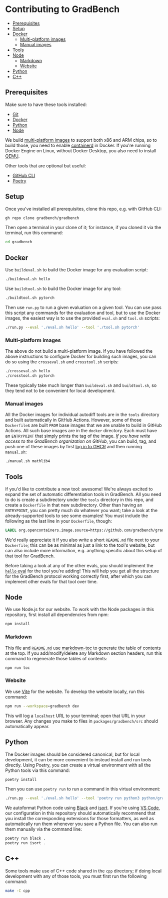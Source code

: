 # Contributing to GradBench

<!-- toc -->

- [Prerequisites](#prerequisites)
- [Setup](#setup)
- [Docker](#docker)
  - [Multi-platform images](#multi-platform-images)
  - [Manual images](#manual-images)
- [Tools](#tools)
- [Node](#node)
  - [Markdown](#markdown)
  - [Website](#website)
- [Python](#python)
- [C++](#c)

<!-- tocstop -->

## Prerequisites

Make sure to have these tools installed:

- [Git][]
- [Docker][]
- [Python][]
- [Node][]

We build [multi-platform images][] to support both x86 and ARM chips, so to build those, you need to enable [containerd][] in Docker. If you're running Docker Engine on Linux, without Docker Desktop, you also need to install [QEMU][].

Other tools that are optional but useful:

- [GitHub CLI][]
- [Poetry][]

## Setup

Once you've installed all prerequisites, clone this repo, e.g. with GitHub CLI:

```sh
gh repo clone gradbench/gradbench
```

Then open a terminal in your clone of it; for instance, if you cloned it via the terminal, run this command:

```sh
cd gradbench
```

## Docker

Use `buildeval.sh` to build the Docker image for any evaluation script:

```sh
./buildeval.sh hello
```

Use `buildtool.sh` to build the Docker image for any tool:

```sh
./buildtool.sh pytorch
```

Then use `run.py` to run a given evaluation on a given tool. You can use pass this script any commands for the evaluation and tool, but to use the Docker images, the easiest way is to use the provided `eval.sh` and `tool.sh` scripts:

```sh
./run.py --eval './eval.sh hello' --tool './tool.sh pytorch'
```

### Multi-platform images

The above do not build a multi-platform image. If you have followed the above instructions to configure Docker for building such images, you can do so using the `crosseval.sh` and `crosstool.sh` scripts:

```sh
./crosseval.sh hello
./crosstool.sh pytorch
```

These typically take much longer than `buildeval.sh` and `buildtool.sh`, so they tend not to be convenient for local development.

### Manual images

All the Docker images for individual autodiff tools are in the `tools` directory and built automatically in GitHub Actions. However, some of those `Dockerfile`s are built `FROM` base images that we are unable to build in GitHub Actions. All such base images are in the `docker` directory. Each must have an `ENTRYPOINT` that simply prints the tag of the image. _If you have write access to the GradBench organization on GitHub_, you can build, tag, and push one of these images by first [log in to GHCR][] and then running `manual.sh`:

```sh
./manual.sh mathlib4
```

## Tools

If you'd like to contribute a new tool: awesome! We're always excited to expand the set of automatic differentiation tools in GradBench. All you need to do is create a subdirectory under the `tools` directory in this repo, and create a `Dockerfile` in that new subdirectory. Other than having an `ENTRYPOINT`, you can pretty much do whatever you want; take a look at the already-supported tools to see some examples! You must include the following as the last line in your `Dockerfile`, though:

```Dockerfile
LABEL org.opencontainers.image.source=https://github.com/gradbench/gradbench
```

We'd really appreciate it if you also write a short `README.md` file next to your `Dockerfile`; this can be as minimal as just a link to the tool's website, but can also include more information, e.g. anything specific about this setup of that tool for GradBench.

Before taking a look at any of the other evals, you should implement the [`hello` eval](evals/hello) for the tool you're adding! This will help you get all the structure for the GradBench protocol working correctly first, after which you can implement other evals for that tool over time.

## Node

We use Node.js for our website. To work with the Node packages in this repository, first install all dependencies from npm:

```sh
npm install
```

### Markdown

This file and [`README.md`](README.md) use [markdown-toc][] to generate the table of contents at the top. If you add/modify/delete any Markdown section headers, run this command to regenerate those tables of contents:

```sh
npm run toc
```

### Website

We use [Vite][] for the website. To develop the website locally, run this command:

```sh
npm run --workspace=gradbench dev
```

This will log a `localhost` URL to your terminal; open that URL in your browser. Any changes you make to files in `packages/gradbench/src` should automatically appear.

## Python

The Docker images should be considered canonical, but for local development, it can be more convenient to instead install and run tools directly. Using Poetry, you can create a virtual environment with all the Python tools via this command:

```sh
poetry install
```

Then you can use `poetry run` to run a command in this virtual environment:

```sh
./run.py --eval './eval.sh hello' --tool 'poetry run python3 python/gradbench/pytorch/run.py'
```

We autoformat Python code using [Black][] and [isort][]. If you're using [VS Code][], our configuration in this repository should automatically recommend that you install the corresponding extensions for those formatters, as well as automatically run them whenever you save a Python file. You can also run them manually via the command line:

```sh
poetry run black .
poetry run isort .
```

## C++

Some tools make use of C++ code shared in the `cpp` directory; if doing local development with any of those tools, you must first run the following command:

```sh
make -C cpp
```

[black]: https://black.readthedocs.io/en/stable/
[containerd]: https://docs.docker.com/storage/containerd/
[docker]: https://docs.docker.com/engine/install/
[git]: https://git-scm.com/downloads
[github cli]: https://github.com/cli/cli#installation
[isort]: https://pycqa.github.io/isort/
[log in to GHCR]: https://docs.github.com/en/packages/working-with-a-github-packages-registry/working-with-the-container-registry#authenticating-with-a-personal-access-token-classic
[markdown-toc]: https://www.npmjs.com/package/markdown-toc
[multi-platform images]: https://docs.docker.com/build/building/multi-platform/
[node]: https://nodejs.org/en/download
[poetry]: https://python-poetry.org/docs/
[python]: https://www.python.org/downloads/
[qemu]: https://docs.docker.com/build/building/multi-platform/#qemu-without-docker-desktop
[vite]: https://vitejs.dev/
[vs code]: https://code.visualstudio.com/
